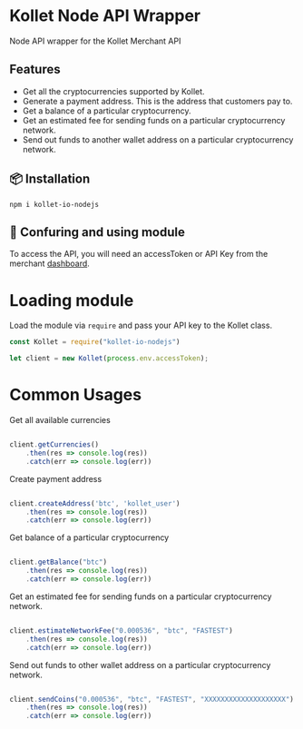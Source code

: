 # Kollet Node API Wrapper
Node API wrapper for the Kollet Merchant API

## Features
- Get all the cryptocurrencies supported by Kollet.
- Generate a payment address. This is the address that customers pay to.
- Get a balance of a particular cryptocurrency.
- Get an estimated fee for sending funds on a particular cryptocurrency network.
- Send out funds to another wallet address on a particular cryptocurrency network.

## 📦 Installation
```
npm i kollet-io-nodejs
```

## 📝 Confuring and using module
To access the API, you will need an accessToken or API Key from the merchant [dashboard]("https://app.kollet.io/developer/integrations"). 


# Loading module
Load the module via ```require``` and pass your API key to the Kollet class. 
```js
const Kollet = require("kollet-io-nodejs")

let client = new Kollet(process.env.accessToken);

```
# Common Usages

Get all available currencies
```js

client.getCurrencies()
    .then(res => console.log(res))
    .catch(err => console.log(err))

```

Create payment address
```js

client.createAddress('btc', 'kollet_user')
    .then(res => console.log(res))
    .catch(err => console.log(err))

```

Get balance of a particular cryptocurrency
```js

client.getBalance("btc")
    .then(res => console.log(res))
    .catch(err => console.log(err))

```

Get an estimated fee for sending funds on a particular cryptocurrency network.
```js

client.estimateNetworkFee("0.000536", "btc", "FASTEST")
    .then(res => console.log(res))
    .catch(err => console.log(err))

```

Send out funds to other wallet address on a particular cryptocurrency network.
```js

client.sendCoins("0.000536", "btc", "FASTEST", "XXXXXXXXXXXXXXXXXXXX")
    .then(res => console.log(res))
    .catch(err => console.log(err))

```